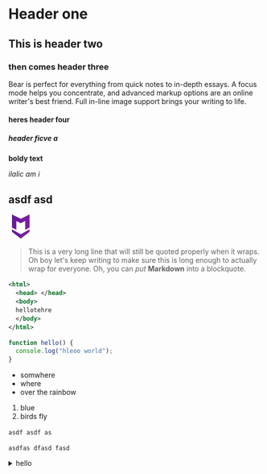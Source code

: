 # Header one 


## This is header two 


### then comes header three

Bear is perfect for everything from quick notes to in-depth essays. A focus mode helps you concentrate, and advanced markup options are an online writer's best friend. Full in-line image support brings your writing to life.

#### heres header four 

##### header ficve a

**boldy text**

*ilalic am i*

asdf asd 
---------


![alt text](https://github.com/adam-p/markdown-here/raw/master/src/common/images/icon48.png "Logo Title Text 1")

> This is a very long line that will still be quoted properly when it wraps. Oh boy let's keep writing to make sure this is long enough to actually wrap for everyone. Oh, you can *put* **Markdown** into a blockquote. 

<?prettify lang=html linenums=true?>
``` xml
<html>
  <head> </head>
  <body> 
  hellotehre
  </body>
</html>
```

``` js
function hello() {
  console.log("hleoo world");
}
```

* somwhere 
* where 
* over the rainbow 

1. blue 
2. birds fly 


`asdf asdf as`


`asdfas dfasd fasd`


<details>
  <summary>hello </summary>
  darknsss my old friend
</details>
